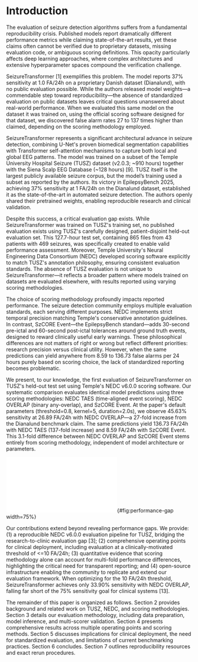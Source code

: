 
# Introduction

The evaluation of seizure detection algorithms suffers from a fundamental reproducibility crisis. Published models report dramatically different performance metrics while claiming state-of-the-art results, yet these claims often cannot be verified due to proprietary datasets, missing evaluation code, or ambiguous scoring definitions. This opacity particularly affects deep learning approaches, where complex architectures and extensive hyperparameter spaces compound the verification challenge.

SeizureTransformer [1] exemplifies this problem. The model reports 37% sensitivity at 1.0 FA/24h on a proprietary Danish dataset (Dianalund), with no public evaluation possible. While the authors released model weights—a commendable step toward reproducibility—the absence of standardized evaluation on public datasets leaves critical questions unanswered about real-world performance. When we evaluated this same model on the dataset it was trained on, using the official scoring software designed for that dataset, we discovered false alarm rates 27 to 137 times higher than claimed, depending on the scoring methodology employed.

SeizureTransformer represents a significant architectural advance in seizure detection, combining U-Net's proven biomedical segmentation capabilities with Transformer self-attention mechanisms to capture both local and global EEG patterns. The model was trained on a subset of the Temple University Hospital Seizure (TUSZ) dataset (v2.0.3; ~910 hours) together with the Siena Scalp EEG Database (~128 hours) [9]. TUSZ itself is the largest publicly available seizure corpus, but the model’s training used a subset as reported by the authors. Its victory in EpilepsyBench 2025, achieving 37% sensitivity at 1 FA/24h on the Dianalund dataset, established it as the state-of-the-art in automated seizure detection. The authors openly shared their pretrained weights, enabling reproducible research and clinical validation.

Despite this success, a critical evaluation gap exists. While SeizureTransformer was trained on TUSZ's training set, no published evaluation exists using TUSZ's carefully designed, patient-disjoint held-out evaluation set. This 127.7-hour test set, containing 865 files from 43 patients with 469 seizures, was specifically created to enable valid performance assessment. Moreover, Temple University's Neural Engineering Data Consortium (NEDC) developed scoring software explicitly to match TUSZ's annotation philosophy, ensuring consistent evaluation standards. The absence of TUSZ evaluation is not unique to SeizureTransformer—it reflects a broader pattern where models trained on datasets are evaluated elsewhere, with results reported using varying scoring methodologies.

The choice of scoring methodology profoundly impacts reported performance. The seizure detection community employs multiple evaluation standards, each serving different purposes. NEDC implements strict temporal precision matching Temple's conservative annotation guidelines. In contrast, SzCORE Event—the EpilepsyBench standard—adds 30-second pre-ictal and 60-second post-ictal tolerances around ground truth events, designed to reward clinically useful early warnings. These philosophical differences are not matters of right or wrong but reflect different priorities: research precision versus clinical utility. However, when the same predictions can yield anywhere from 8.59 to 136.73 false alarms per 24 hours purely based on scoring choice, the lack of standardized reporting becomes problematic.

We present, to our knowledge, the first evaluation of SeizureTransformer on TUSZ's held-out test set using Temple's NEDC v6.0.0 scoring software. Our systematic comparison evaluates identical model predictions using three scoring methodologies: NEDC TAES (time-aligned event scoring), NEDC OVERLAP (binary any-overlap), and SzCORE Event. At the paper's default parameters (threshold=0.8, kernel=5, duration=2.0s), we observe 45.63% sensitivity at 26.89 FA/24h with NEDC OVERLAP—a 27-fold increase from the Dianalund benchmark claim. The same predictions yield 136.73 FA/24h with NEDC TAES (137-fold increase) and 8.59 FA/24h with SzCORE Event. This 3.1-fold difference between NEDC OVERLAP and SzCORE Event stems entirely from scoring methodology, independent of model architecture or parameters.

![Performance gap visualization showing the 27–137× difference between claimed and measured false alarm rates. Panel A shows false alarm rates on a logarithmic scale, comparing Dianalund's claimed performance (1 FA/24h) against our TUSZ evaluation using different scoring methods. Panel B displays sensitivity near 10 FA/24h using each scorer's closest available operating point (no interpolation). SzCORE Event uses any-overlap with clinical tolerances (−30 s/+60 s; merge <90 s, split >5 min).](figures/output/arxiv/FIGURE_1_performance_gap.pdf){#fig:performance-gap width=75%}

Our contributions extend beyond revealing performance gaps. We provide: (1) a reproducible NEDC v6.0.0 evaluation pipeline for TUSZ, bridging the research-to-clinic evaluation gap [3]; (2) comprehensive operating points for clinical deployment, including evaluation at a clinically-motivated threshold of <=10 FA/24h; (3) quantitative evidence that scoring methodology alone can account for multi-fold performance differences, highlighting the critical need for transparent reporting; and (4) open-source infrastructure enabling the community to replicate and extend our evaluation framework. When optimizing for the 10 FA/24h threshold, SeizureTransformer achieves only 33.90% sensitivity with NEDC OVERLAP, falling far short of the 75% sensitivity goal for clinical systems [13].

The remainder of this paper is organized as follows. Section 2 provides background and related work on TUSZ, NEDC, and scoring methodologies. Section 3 details our evaluation methodology, including data preparation, model inference, and multi-scorer validation. Section 4 presents comprehensive results across multiple operating points and scoring methods. Section 5 discusses implications for clinical deployment, the need for standardized evaluation, and limitations of current benchmarking practices. Section 6 concludes. Section 7 outlines reproducibility resources and exact rerun procedures.

